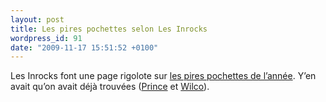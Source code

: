 ```yaml
---
layout: post
title: Les pires pochettes selon Les Inrocks
wordpress_id: 91
date: "2009-11-17 15:51:52 +0100"
---
```


Les Inrocks font une page rigolote sur [les pires pochettes de l’année][1]. Y’en
avait qu’on avait déjà trouvées ([Prince][i1] et [Wilco][i2]).

[i1]: https://www.deadrooster.org/prince-le-heros-du-gouter-et-du-mauvais-gout/
[i2]: https://www.deadrooster.org/artwork-de-wilco/
[1]:
  https://web.archive.org/web/20091120074144/http://www.lesinrocks.com/musique/musique-article/t/1258460520/article/art-visuel-20-pochettes-lol-et-wtf/
  "Art visuel : 20 pochettes LOL et WTF"
